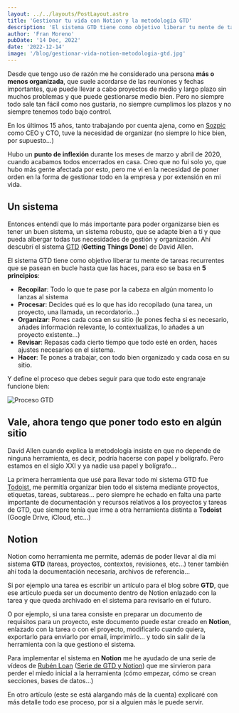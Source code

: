 ```yaml
---
layout: ../../layouts/PostLayout.astro
title: 'Gestionar tu vida con Notion y la metodología GTD'
description: 'El sistema GTD tiene como objetivo liberar tu mente de tareas recurrentes que se pasean en bucle hasta que las haces'
author: 'Fran Moreno'
pubDate: '14 Dec, 2022'
date: '2022-12-14'
image: '/blog/gestionar-vida-notion-metodologia-gtd.jpg'
---
```


Desde que tengo uso de razón me he considerado una persona **más o menos organizada**, que suele acordarse de las reuniones y fechas importantes, que puede llevar a cabo proyectos de medio y largo plazo sin muchos problemas y que puede gestionarse medio bien. Pero no siempre todo sale tan fácil como nos gustaría, no siempre cumplimos los plazos y no siempre tenemos todo bajo control.

En los últimos 15 años, tanto trabajando por cuenta ajena, como en [Sozpic](https://www.sozpic.com) como CEO y CTO, tuve la necesidad de organizar (no siempre lo hice bien, por supuesto…)

Hubo un **punto de inflexión** durante los meses de marzo y abril de 2020, cuando acabamos todos encerrados en casa. Creo que no fui solo yo, que hubo más gente afectada por esto, pero me vi en la necesidad de poner orden en la forma de gestionar todo en la empresa y por extensión en mi vida.

## Un sistema

Entonces entendí que lo más importante para poder organizarse bien es tener un buen sistema, un sistema robusto, que se adapte bien a ti y que pueda albergar todas tus necesidades de gestión y organización. Ahí descubrí el sistema [GTD](https://es.wikipedia.org/wiki/Getting_Things_Done) (**Getting Things Done**) de David Allen.

El sistema GTD tiene como objetivo liberar tu mente de tareas recurrentes que se pasean en bucle hasta que las haces, para eso se basa en **5 principios**:

- **Recopilar**: Todo lo que te pase por la cabeza en algún momento lo lanzas al sistema
- **Procesar**: Decides qué es lo que has ido recopilado (una tarea, un proyecto, una llamada, un recordatorio…)
- **Organizar**: Pones cada cosa en su sitio (le pones fecha si es necesario, añades información relevante, lo contextualizas, lo añades a un proyecto existente…)
- **Revisar**: Repasas cada cierto tiempo que todo esté en orden, haces ajustes necesarios en el sistema.
- **Hacer**: Te pones a trabajar, con todo bien organizado y cada cosa en su sitio.

Y define el proceso que debes seguir para que todo este engranaje funcione bien:

![Proceso GTD](/blog/gtd.jpg)

## Vale, ahora tengo que poner todo esto en algún sitio

David Allen cuando explica la metodología insiste en que no depende de ninguna herramienta, es decir, podría hacerse con papel y bolígrafo. Pero estamos en el siglo XXI y ya nadie usa papel y bolígrafo…

La primera herramienta que usé para llevar todo mi sistema GTD fue [Todoist](https://todoist.com/), me permitía organizar bien todo el sistema mediante proyectos, etiquetas, tareas, subtareas… pero siempre he echado en falta una parte importante de documentación y recursos relativos a los proyectos y tareas de GTD, que siempre tenía que irme a otra herramienta distinta a **Todoist** (Google Drive, iCloud, etc…)

## Notion

Notion como herramienta me permite, además de poder llevar al día mi sistema **GTD** (tareas, proyectos, contextos, revisiones, etc…) tener también ahí toda la documentación necesaria, archivos de referencia…

Si por ejemplo una tarea es escribir un artículo para el blog sobre **GTD**, que ese artículo pueda ser un documento dentro de Notion enlazado con la tarea y que queda archivado en el sistema para revisarlo en el futuro.

O por ejemplo, si una tarea consiste en preparar un documento de requisitos para un proyecto, este documento puede estar creado en **Notion**, enlazado con la tarea o con el proyecto, modificarlo cuando quiera, exportarlo para enviarlo por email, imprimirlo… y todo sin salir de la herramienta con la que gestiono el sistema.

Para implementar el sistema en **Notion** me he ayudado de una serie de vídeos de [Rubén Loan](https://www.rubenloan.com/) ([Serie de GTD y Notion](https://www.youtube.com/watch?v=911ZGBQiKyc&list=PLWji3OEqhByRuAcNSpebAVG3mbNhGlPEm)) que me sirvieron para perder el miedo inicial a la herramienta (cómo empezar, cómo se crean secciones, bases de datos…)

En otro artículo (este se está alargando más de la cuenta) explicaré con más detalle todo ese proceso, por si a alguien más le puede servir.
